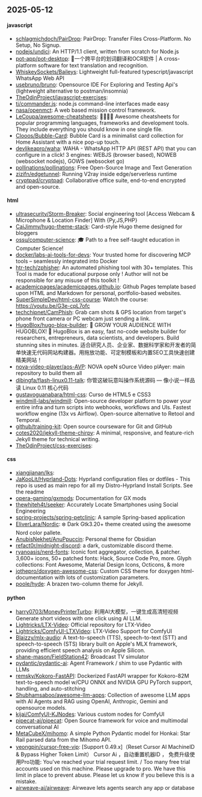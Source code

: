 ## 2025-05-12

#### javascript
* [schlagmichdoch/PairDrop](https://github.com/schlagmichdoch/PairDrop): PairDrop: Transfer Files Cross-Platform. No Setup, No Signup.
* [nodejs/undici](https://github.com/nodejs/undici): An HTTP/1.1 client, written from scratch for Node.js
* [pot-app/pot-desktop](https://github.com/pot-app/pot-desktop): 🌈一个跨平台的划词翻译和OCR软件 | A cross-platform software for text translation and recognition.
* [WhiskeySockets/Baileys](https://github.com/WhiskeySockets/Baileys): Lightweight full-featured typescript/javascript WhatsApp Web API
* [usebruno/bruno](https://github.com/usebruno/bruno): Opensource IDE For Exploring and Testing Api's (lightweight alternative to postman/insomnia)
* [TheOdinProject/javascript-exercises](https://github.com/TheOdinProject/javascript-exercises): 
* [tj/commander.js](https://github.com/tj/commander.js): node.js command-line interfaces made easy
* [nasa/openmct](https://github.com/nasa/openmct): A web based mission control framework.
* [LeCoupa/awesome-cheatsheets](https://github.com/LeCoupa/awesome-cheatsheets): 👩‍💻👨‍💻 Awesome cheatsheets for popular programming languages, frameworks and development tools. They include everything you should know in one single file.
* [Clooos/Bubble-Card](https://github.com/Clooos/Bubble-Card): Bubble Card is a minimalist card collection for Home Assistant with a nice pop-up touch.
* [devlikeapro/waha](https://github.com/devlikeapro/waha): WAHA - WhatsApp HTTP API (REST API) that you can configure in a click! 3 engines: WEBJS (browser based), NOWEB (websocket nodejs), GOWS (websocket go)
* [pollinations/pollinations](https://github.com/pollinations/pollinations): Free Open-Source Image and Text Generation
* [zizifn/edgetunnel](https://github.com/zizifn/edgetunnel): Running V2ray inside edge/serverless runtime
* [cryptpad/cryptpad](https://github.com/cryptpad/cryptpad): Collaborative office suite, end-to-end encrypted and open-source.

#### html
* [ultrasecurity/Storm-Breaker](https://github.com/ultrasecurity/Storm-Breaker): Social engineering tool [Access Webcam & Microphone & Location Finder] With {Py,JS,PHP}
* [CaiJimmy/hugo-theme-stack](https://github.com/CaiJimmy/hugo-theme-stack): Card-style Hugo theme designed for bloggers
* [ossu/computer-science](https://github.com/ossu/computer-science): 🎓 Path to a free self-taught education in Computer Science!
* [docker/labs-ai-tools-for-devs](https://github.com/docker/labs-ai-tools-for-devs): Your trusted home for discovering MCP tools – seamlessly integrated into Docker
* [htr-tech/zphisher](https://github.com/htr-tech/zphisher): An automated phishing tool with 30+ templates. This Tool is made for educational purpose only ! Author will not be responsible for any misuse of this toolkit !
* [academicpages/academicpages.github.io](https://github.com/academicpages/academicpages.github.io): Github Pages template based upon HTML and Markdown for personal, portfolio-based websites.
* [SuperSimpleDev/html-css-course](https://github.com/SuperSimpleDev/html-css-course): Watch the course: https://youtu.be/G3e-cpL7ofc
* [techchipnet/CamPhish](https://github.com/techchipnet/CamPhish): Grab cam shots & GPS location from target's phone front camera or PC webcam just sending a link.
* [HugoBlox/hugo-blox-builder](https://github.com/HugoBlox/hugo-blox-builder): 🚨 GROW YOUR AUDIENCE WITH HUGOBLOX! 🚀 HugoBlox is an easy, fast no-code website builder for researchers, entrepreneurs, data scientists, and developers. Build stunning sites in minutes. 适合研究人员、企业家、数据科学家和开发者的简单快速无代码网站构建器。用拖放功能、可定制模板和内置SEO工具快速创建精美网站！
* [nova-video-player/aos-AVP](https://github.com/nova-video-player/aos-AVP): NOVA opeN sOurce Video plAyer: main repository to build them all
* [dibingfa/flash-linux0.11-talk](https://github.com/dibingfa/flash-linux0.11-talk): 你管这破玩意叫操作系统源码 — 像小说一样品读 Linux 0.11 核心代码
* [gustavoguanabara/html-css](https://github.com/gustavoguanabara/html-css): Curso de HTML5 e CSS3
* [windmill-labs/windmill](https://github.com/windmill-labs/windmill): Open-source developer platform to power your entire infra and turn scripts into webhooks, workflows and UIs. Fastest workflow engine (13x vs Airflow). Open-source alternative to Retool and Temporal.
* [github/training-kit](https://github.com/github/training-kit): Open source courseware for Git and GitHub
* [cotes2020/jekyll-theme-chirpy](https://github.com/cotes2020/jekyll-theme-chirpy): A minimal, responsive, and feature-rich Jekyll theme for technical writing.
* [TheOdinProject/css-exercises](https://github.com/TheOdinProject/css-exercises): 

#### css
* [xiangjianan/lks](https://github.com/xiangjianan/lks): 
* [JaKooLit/Hyprland-Dots](https://github.com/JaKooLit/Hyprland-Dots): Hyprland configuration files or dotfiles - This repo is used as main repo for all my Distro-Hyprland Install Scripts. See the readme
* [opera-gaming/gxmods](https://github.com/opera-gaming/gxmods): Documentation for GX mods
* [thewhiteh4t/seeker](https://github.com/thewhiteh4t/seeker): Accurately Locate Smartphones using Social Engineering
* [spring-projects/spring-petclinic](https://github.com/spring-projects/spring-petclinic): A sample Spring-based application
* [EliverLara/Nordic](https://github.com/EliverLara/Nordic): ❄️ Dark Gtk3.20+ theme created using the awesome Nord color pallete.
* [AnubisNekhet/AnuPpuccin](https://github.com/AnubisNekhet/AnuPpuccin): Personal theme for Obsidian
* [refact0r/midnight-discord](https://github.com/refact0r/midnight-discord): a dark, customizable discord theme.
* [ryanoasis/nerd-fonts](https://github.com/ryanoasis/nerd-fonts): Iconic font aggregator, collection, & patcher. 3,600+ icons, 50+ patched fonts: Hack, Source Code Pro, more. Glyph collections: Font Awesome, Material Design Icons, Octicons, & more
* [jothepro/doxygen-awesome-css](https://github.com/jothepro/doxygen-awesome-css): Custom CSS theme for doxygen html-documentation with lots of customization parameters.
* [poole/hyde](https://github.com/poole/hyde): A brazen two-column theme for Jekyll.

#### python
* [harry0703/MoneyPrinterTurbo](https://github.com/harry0703/MoneyPrinterTurbo): 利用AI大模型，一键生成高清短视频 Generate short videos with one click using AI LLM.
* [Lightricks/LTX-Video](https://github.com/Lightricks/LTX-Video): Official repository for LTX-Video
* [Lightricks/ComfyUI-LTXVideo](https://github.com/Lightricks/ComfyUI-LTXVideo): LTX-Video Support for ComfyUI
* [Blaizzy/mlx-audio](https://github.com/Blaizzy/mlx-audio): A text-to-speech (TTS), speech-to-text (STT) and speech-to-speech (STS) library built on Apple's MLX framework, providing efficient speech analysis on Apple Silicon.
* [shane-mason/FieldStation42](https://github.com/shane-mason/FieldStation42): Broadcast TV simulator
* [pydantic/pydantic-ai](https://github.com/pydantic/pydantic-ai): Agent Framework / shim to use Pydantic with LLMs
* [remsky/Kokoro-FastAPI](https://github.com/remsky/Kokoro-FastAPI): Dockerized FastAPI wrapper for Kokoro-82M text-to-speech model w/CPU ONNX and NVIDIA GPU PyTorch support, handling, and auto-stitching
* [Shubhamsaboo/awesome-llm-apps](https://github.com/Shubhamsaboo/awesome-llm-apps): Collection of awesome LLM apps with AI Agents and RAG using OpenAI, Anthropic, Gemini and opensource models.
* [kijai/ComfyUI-KJNodes](https://github.com/kijai/ComfyUI-KJNodes): Various custom nodes for ComfyUI
* [pipecat-ai/pipecat](https://github.com/pipecat-ai/pipecat): Open Source framework for voice and multimodal conversational AI
* [MetaCubeX/mihomo](https://github.com/MetaCubeX/mihomo): A simple Python Pydantic model for Honkai: Star Rail parsed data from the Mihomo API.
* [yeongpin/cursor-free-vip](https://github.com/yeongpin/cursor-free-vip): [Support 0.49.x]（Reset Cursor AI MachineID & Bypass Higher Token Limit） Cursor Ai ，自动重置机器ID ， 免费升级使用Pro功能: You've reached your trial request limit. / Too many free trial accounts used on this machine. Please upgrade to pro. We have this limit in place to prevent abuse. Please let us know if you believe this is a mistake.
* [airweave-ai/airweave](https://github.com/airweave-ai/airweave): Airweave lets agents search any app or database
